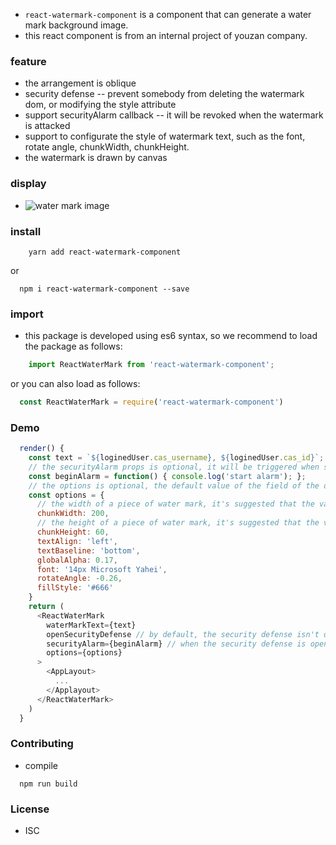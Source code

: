 
- `react-watermark-component` is a component that can generate a water mark background image.
- this react component is from an internal project of youzan company.

### feature
- the arrangement is oblique
- security defense -- prevent somebody from deleting the watermark dom, or modifying the style attribute
- support securityAlarm callback -- it will be revoked when the watermark is attacked
- support to configurate the style of watermark text, such as the font, rotate angle, chunkWidth, chunkHeight.
- the watermark is drawn by canvas

### display
- ![water mark image](http://okup5z621.bkt.clouddn.com/watermark.jpeg)

### install

```shell
    yarn add react-watermark-component
```
or

```shell
  npm i react-watermark-component --save
```

### import
- this package is developed using es6 syntax, so we recommend to load the package as follows:

```javascript
    import ReactWaterMark from 'react-watermark-component';
```

or you can also load as follows:

```javascript
  const ReactWaterMark = require('react-watermark-component')
```

### Demo

```javascript
  render() {
    const text = `${loginedUser.cas_username}, ${loginedUser.cas_id}`;
    // the securityAlarm props is optional, it will be triggered when someone is deleting the water mark dom or modifying the style attribute of the water mark dom.
    const beginAlarm = function() { console.log('start alarm'); };
    // the options is optional, the default value of the field of the options object is as follows.
    const options = {
      // the width of a piece of water mark, it's suggested that the value is more than the real width, such as the real width is 150, correspondingly the chunkWidth is 200
      chunkWidth: 200,
      // the height of a piece of water mark, it's suggested that the value is at least four times than the font-size of the real water mark text
      chunkHeight: 60,
      textAlign: 'left',
      textBaseline: 'bottom',
      globalAlpha: 0.17,
      font: '14px Microsoft Yahei',
      rotateAngle: -0.26,
      fillStyle: '#666'
    }
    return (
      <ReactWaterMark
        waterMarkText={text}
        openSecurityDefense // by default, the security defense isn't opened
        securityAlarm={beginAlarm} // when the security defense is opened and water mark is attacked, the securityAlarm callback will be called.
        options={options}
      >
        <AppLayout>
          ...
        </Applayout>
      </ReactWaterMark>
    )
  }
```

### Contributing
- compile

```shell
  npm run build
```

### License
- ISC
